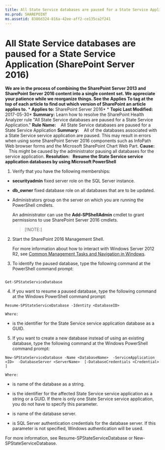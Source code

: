 ```yaml
---
title: All State Service databases are paused for a State Service Application (SharePoint Server 2016)
ms.prod: SHAREPOINT
ms.assetid: 8386d324-816a-42ee-aff2-ce135ca2f241
---
```



# All State Service databases are paused for a State Service Application (SharePoint Server 2016)
 **We are in the process of combining the SharePoint Server 2013 and SharePoint Server 2016 content into a single content set. We appreciate your patience while we reorganize things. See the Applies To tag at the top of each article to find out which version of SharePoint an article applies to.** * **Applies to:** SharePoint Server 2016*  * **Topic Last Modified:** 2017-05-30* **Summary:** Learn how to resolve the SharePoint Health Analyzer rule "All State Service databases are paused for a State Service Application." **Rule Name:**    All State Service databases are paused for a State Service Application **Summary:**    All of the databases associated with a State Service service application are paused. This may result in errors when using some SharePoint Server 2016 components such as InfoPath Web browser forms and the Microsoft SharePoint Chart Web Part. **Cause:**    This might be caused by the administrator pausing all databases for the service application. **Resolution:   Resume the State Service service application databases by using Microsoft PowerShell**
1. Verify that you have the following memberships:
    
  - **securityadmin** fixed server role on the SQL Server instance.
    
  
  - **db_owner** fixed database role on all databases that are to be updated.
    
  
  - Administrators group on the server on which you are running the PowerShell cmdlets.
    
  

    An administrator can use the **Add-SPShellAdmin** cmdlet to grant permissions to use SharePoint Server 2016 cmdlets.
    
    > [!NOTE:]
      
2. Start the SharePoint 2016 Management Shell.
    
    For more information about how to interact with Windows Server 2012 R2, see  [Common Management Tasks and Navigation in Windows](http://go.microsoft.com/fwlink/?LinkID=715712&amp;clcid=0x409).
    
  
3. To identify the paused database, type the following command at the PowerShell command prompt:
    
  ```
  
Get-SPStateServiceDatabase
  ```

4. If you want to resume a paused database, type the following command at the Windows PowerShell command prompt:
    
  ```
  Resume-SPStateServiceDatabase -Identity <DatabaseID>
  ```


    Where:
    
  -  *<DatabaseID>*  is the identifier for the State Service service application database as a GUID.
    
  
5. If you want to create a new database instead of using an existing database, type the following command at the Windows PowerShell command prompt:
    
  ```
  New-SPStateServiceDatabase -Name <DatabaseName>  -ServiceApplication <ID>  -DatabaseServer <ServerName>  [-DatabaseCredentials <Credential> ] 
  ```


    Where:
    
  -  *<DatabaseName>*  is name of the database as a string.
    
  
  -  *<ID>*  is the identifier for the affected State Service service application as a string or a GUID. If there is only one State Service service application, you do not have to specify this parameter.
    
  
  -  *<ServerName>*  is name of the database server.
    
  
  -  *<Credential>*  is SQL Server authentication credentials for the database server. If this parameter is not specified, Windows authentication will be used.
    
  
For more information, see Resume-SPStateServiceDatabase or New-SPStateServiceDatabase. 

